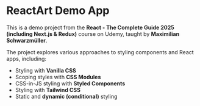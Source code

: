 # ReactArt Demo App

This is a demo project from the **React - The Complete Guide 2025 (including Next.js & Redux)** course on Udemy, taught by **Maximilian Schwarzmüller**.

The project explores various approaches to styling components and React apps, including:

- Styling with **Vanilla CSS**
- Scoping styles with **CSS Modules**
- CSS-in-JS styling with **Styled Components**
- Styling with **Tailwind CSS**
- Static and **dynamic (conditional)** styling
